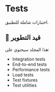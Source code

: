 # Tests

اختبارات شاملة للتطبيق.

## 🚧 قيد التطوير

هذا المجلد سيحتوي على:

- Integration tests
- End-to-end tests
- Performance tests
- Load tests
- Test fixtures
- Test utilities
